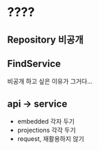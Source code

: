 # ????

## Repository 비공개

## FindService 
비공개 하고 싶은 이유가 그거다... 

## api -> service 
* embedded 각자 두기
* projections 각각 두기
* request, 재활용하지 않기


